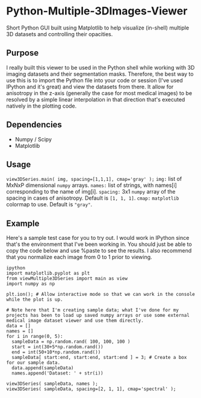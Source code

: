 # Python-Multiple-3DImages-Viewer
Short Python GUI built using Matplotlib to help visualize (in-shell) multiple 3D datasets and controlling their opacities.

## Purpose
I really built this viewer to be used in the Python shell while working with 3D imaging datasets and their segmentation masks.
Therefore, the best way to use this is to import the Python file into your code or session (I've used IPython and it's great) and view the datasets from there. It allow for anisotropy in the z-axis (generally the case for most medical images) to be resolved by a simple linear interpolation in that direction that's executed natively in the plotting code.

## Dependencies
- Numpy / Scipy
- Matplotlib

## Usage
`view3DSeries.main( img, spacing=[1,1,1], cmap='gray' );`
`img:`      list of MxNxP dimensional `numpy` arrays.
`names:`    list of strings, with names[i] corresponding to the name of img[i].
`spacing:`  3x1 `numpy` array of the spacing in cases of anisotropy. Default is `[1, 1, 1]`.
`cmap:`     `matplotlib` colormap to use. Default is `"gray"`.

## Example
Here's a sample test case for you to try out. I would work in IPython since that's the environment that I've been working in. You should just be able to copy the code below and use %paste to see the results.
I also recommend that you normalize each image from 0 to 1 prior to viewing.
```
ipython
import matplotlib.pyplot as plt
from viewMultiple3DSeries import main as view
import numpy as np

plt.ion(); # Allow interactive mode so that we can work in the console while the plot is up.

# Note here that I'm creating sample data; what I've done for my projects has been to load up saved numpy arrays or use some external medical image dataset viewer and use them directly.
data = []
names = []
for i in range(0, 5):
  sampleData = np.random.rand( 100, 100, 100 )
  start = int(30+5*np.random.rand())
  end = int(50+10*np.random.rand())
  sampleData[ start:end, start:end, start:end ] = 3; # Create a box for our sample data.
  data.append(sampleData)
  names.append('Dataset: ' + str(i))

view3DSeries( sampleData, names ); 
view3DSeries( sampleData, spacing=[2, 1, 1], cmap='spectral' );
